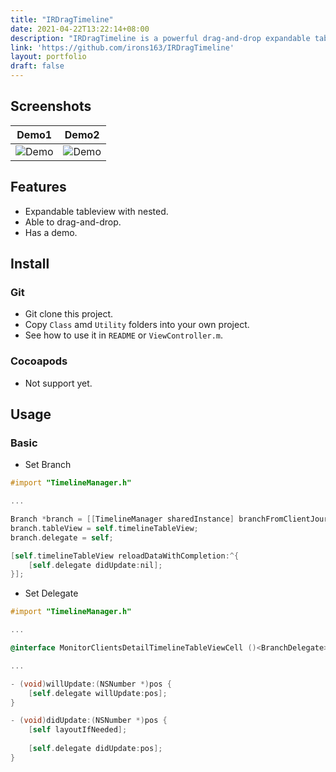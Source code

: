 ```yaml
---
title: "IRDragTimeline"
date: 2021-04-22T13:22:14+08:00
description: "IRDragTimeline is a powerful drag-and-drop expandable tableview for iOS."
link: 'https://github.com/irons163/IRDragTimeline'
layout: portfolio
draft: false
---
```


## Screenshots
| Demo1 | Demo2 |
|:---:|:---:|
|![Demo](IRDragTimeline/ScreenShots/demo1.png)|![Demo](IRDragTimeline/ScreenShots/demo2.png)|

## Features
- Expandable tableview with nested.
- Able to drag-and-drop.
- Has a demo.

## Install
### Git
- Git clone this project.
- Copy `Class` amd `Utility` folders into your own project.
- See how to use it in `README` or `ViewController.m`.

### Cocoapods
- Not support yet.

## Usage

### Basic
- Set Branch
``` objective-c
#import "TimelineManager.h"

...

Branch *branch = [[TimelineManager sharedInstance] branchFromClientJourneyData:_clientJourneyData];
branch.tableView = self.timelineTableView;
branch.delegate = self;

[self.timelineTableView reloadDataWithCompletion:^{
    [self.delegate didUpdate:nil];
}];
```

- Set Delegate
``` objective-c
#import "TimelineManager.h"

...

@interface MonitorClientsDetailTimelineTableViewCell ()<BranchDelegate>

...

- (void)willUpdate:(NSNumber *)pos {
    [self.delegate willUpdate:pos];
}

- (void)didUpdate:(NSNumber *)pos {
    [self layoutIfNeeded];
    
    [self.delegate didUpdate:pos];
}

```

